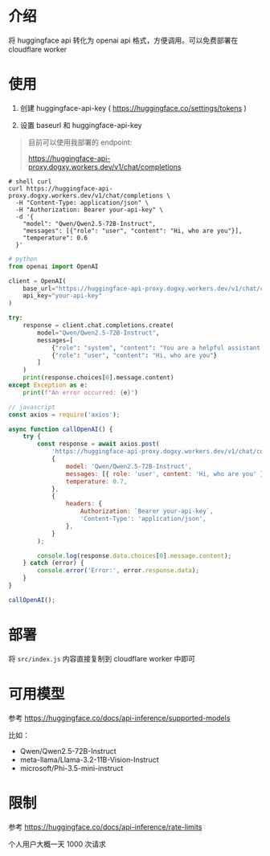 # 介绍

将 huggingface api 转化为 openai api 格式，方便调用。可以免费部署在 cloudflare worker

# 使用

1. 创建 huggingface-api-key ( https://huggingface.co/settings/tokens )

2. 设置 baseurl 和 huggingface-api-key

> 目前可以使用我部署的 endpoint:
>
> https://huggingface-api-proxy.dogxy.workers.dev/v1/chat/completions

```shell
# shell curl
curl https://huggingface-api-proxy.dogxy.workers.dev/v1/chat/completions \
  -H "Content-Type: application/json" \
  -H "Authorization: Bearer your-api-key" \
  -d '{
    "model": "Qwen/Qwen2.5-72B-Instruct",
    "messages": [{"role": "user", "content": "Hi, who are you"}],
    "temperature": 0.6
  }'

```

```python
# python
from openai import OpenAI

client = OpenAI(
    base_url="https://huggingface-api-proxy.dogxy.workers.dev/v1/chat/completions",
    api_key="your-api-key"
)

try:
    response = client.chat.completions.create(
        model="Qwen/Qwen2.5-72B-Instruct",
        messages=[
            {"role": "system", "content": "You are a helpful assistant."},
            {"role": "user", "content": "Hi, who are you"}
        ]
    )
    print(response.choices[0].message.content)
except Exception as e:
    print(f"An error occurred: {e}")
```

```javascript
// javascript
const axios = require('axios');

async function callOpenAI() {
	try {
		const response = await axios.post(
			'https://huggingface-api-proxy.dogxy.workers.dev/v1/chat/completions',
			{
				model: 'Qwen/Qwen2.5-72B-Instruct',
				messages: [{ role: 'user', content: 'Hi, who are you' }],
				temperature: 0.7,
			},
			{
				headers: {
					Authorization: `Bearer your-api-key`,
					'Content-Type': 'application/json',
				},
			}
		);

		console.log(response.data.choices[0].message.content);
	} catch (error) {
		console.error('Error:', error.response.data);
	}
}

callOpenAI();
```

# 部署

将 `src/index.js` 内容直接复制到 cloudflare worker 中即可

# 可用模型

参考 https://huggingface.co/docs/api-inference/supported-models

比如：

- Qwen/Qwen2.5-72B-Instruct
- meta-llama/Llama-3.2-11B-Vision-Instruct
- microsoft/Phi-3.5-mini-instruct

# 限制

参考 https://huggingface.co/docs/api-inference/rate-limits

个人用户大概一天 1000 次请求
